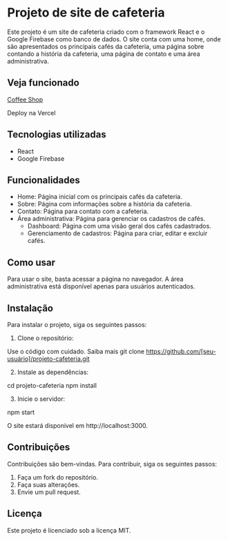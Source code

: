 # Projeto de site de cafeteria

Este projeto é um site de cafeteria criado com o framework React e o Google Firebase como banco de dados. O site conta com uma home, onde são apresentados os principais cafés da cafeteria, uma página sobre contando a história da cafeteria, uma página de contato e uma área administrativa.

## Veja funcionado
[Coffee Shop](https://coffe-shop-gray.vercel.app/)

Deploy na Vercel

## Tecnologias utilizadas

* React
* Google Firebase

## Funcionalidades

* Home: Página inicial com os principais cafés da cafeteria.
* Sobre: Página com informações sobre a história da cafeteria.
* Contato: Página para contato com a cafeteria.
* Área administrativa: Página para gerenciar os cadastros de cafés.
    * Dashboard: Página com uma visão geral dos cafés cadastrados.
    * Gerenciamento de cadastros: Página para criar, editar e excluir cafés.

## Como usar

Para usar o site, basta acessar a página no navegador. A área administrativa está disponível apenas para usuários autenticados.

## Instalação

Para instalar o projeto, siga os seguintes passos:

1. Clone o repositório:

Use o código com cuidado. Saiba mais
git clone https://github.com/[seu-usuário]/projeto-cafeteria.git


2. Instale as dependências:

cd projeto-cafeteria
npm install


3. Inicie o servidor:

npm start


O site estará disponível em http://localhost:3000.

## Contribuições

Contribuições são bem-vindas. Para contribuir, siga os seguintes passos:

1. Faça um fork do repositório.
2. Faça suas alterações.
3. Envie um pull request.

## Licença

Este projeto é licenciado sob a licença MIT.
